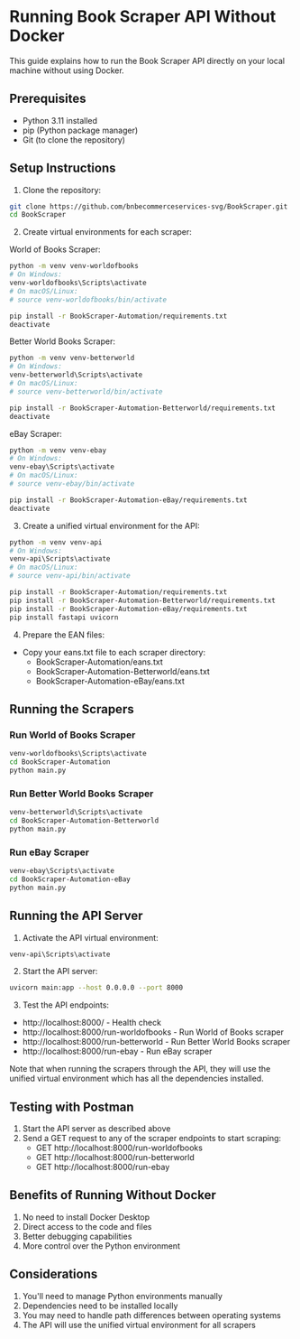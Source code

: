 # Running Book Scraper API Without Docker

This guide explains how to run the Book Scraper API directly on your local machine without using Docker.

## Prerequisites

- Python 3.11 installed
- pip (Python package manager)
- Git (to clone the repository)

## Setup Instructions

1. Clone the repository:
```bash
git clone https://github.com/bnbecommerceservices-svg/BookScraper.git
cd BookScraper
```

2. Create virtual environments for each scraper:

World of Books Scraper:
```bash
python -m venv venv-worldofbooks
# On Windows:
venv-worldofbooks\Scripts\activate
# On macOS/Linux:
# source venv-worldofbooks/bin/activate

pip install -r BookScraper-Automation/requirements.txt
deactivate
```

Better World Books Scraper:
```bash
python -m venv venv-betterworld
# On Windows:
venv-betterworld\Scripts\activate
# On macOS/Linux:
# source venv-betterworld/bin/activate

pip install -r BookScraper-Automation-Betterworld/requirements.txt
deactivate
```

eBay Scraper:
```bash
python -m venv venv-ebay
# On Windows:
venv-ebay\Scripts\activate
# On macOS/Linux:
# source venv-ebay/bin/activate

pip install -r BookScraper-Automation-eBay/requirements.txt
deactivate
```

3. Create a unified virtual environment for the API:
```bash
python -m venv venv-api
# On Windows:
venv-api\Scripts\activate
# On macOS/Linux:
# source venv-api/bin/activate

pip install -r BookScraper-Automation/requirements.txt
pip install -r BookScraper-Automation-Betterworld/requirements.txt
pip install -r BookScraper-Automation-eBay/requirements.txt
pip install fastapi uvicorn
```

4. Prepare the EAN files:
- Copy your eans.txt file to each scraper directory:
  - BookScraper-Automation/eans.txt
  - BookScraper-Automation-Betterworld/eans.txt
  - BookScraper-Automation-eBay/eans.txt

## Running the Scrapers

### Run World of Books Scraper
```bash
venv-worldofbooks\Scripts\activate
cd BookScraper-Automation
python main.py
```

### Run Better World Books Scraper
```bash
venv-betterworld\Scripts\activate
cd BookScraper-Automation-Betterworld
python main.py
```

### Run eBay Scraper
```bash
venv-ebay\Scripts\activate
cd BookScraper-Automation-eBay
python main.py
```

## Running the API Server

1. Activate the API virtual environment:
```bash
venv-api\Scripts\activate
```

2. Start the API server:
```bash
uvicorn main:app --host 0.0.0.0 --port 8000
```

3. Test the API endpoints:
- http://localhost:8000/ - Health check
- http://localhost:8000/run-worldofbooks - Run World of Books scraper
- http://localhost:8000/run-betterworld - Run Better World Books scraper
- http://localhost:8000/run-ebay - Run eBay scraper

Note that when running the scrapers through the API, they will use the unified virtual environment which has all the dependencies installed.

## Testing with Postman

1. Start the API server as described above
2. Send a GET request to any of the scraper endpoints to start scraping:
   - GET http://localhost:8000/run-worldofbooks
   - GET http://localhost:8000/run-betterworld
   - GET http://localhost:8000/run-ebay

## Benefits of Running Without Docker

1. No need to install Docker Desktop
2. Direct access to the code and files
3. Better debugging capabilities
4. More control over the Python environment

## Considerations

1. You'll need to manage Python environments manually
2. Dependencies need to be installed locally
3. You may need to handle path differences between operating systems
4. The API will use the unified virtual environment for all scrapers
